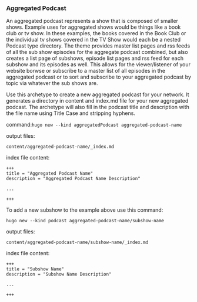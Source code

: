 ### Aggregated Podcast
An aggregated podcast represents a show that is composed of smaller shows. Example uses for aggregated shows would be things like a book club or tv show. In these examples, the books covered in the Book Club or the individual tv shows covered in the TV Show would each be a nested Podcast type directory. The theme provides master list pages and rss feeds of all the sub show episodes for the aggregate podcast combined, but also creates a list page of subshows, episode list pages and rss feed for each subshow and its episodes as well. This allows for the viewer/listener of your website borwse or subscribe to a master list of all episodes in the aggregated podcast or to sort and subscribe to your aggregated podcast by topic via whatever the sub shows are.

Use this archetype to create a new aggregated podcast for your network. It generates a directory in content and index.md file for your new aggregated podcast. The archetype will also fill in the podcast title and description with the file name using Title Case and stripping hyphens.

command:`hugo new --kind aggregatedPodcast aggregated-podcast-name`

output files: 
```
content/aggregated-podcast-name/_index.md
```

index file content:
```
+++
title = "Aggregated Podcast Name"
description = "Aggregated Podcast Name Description"

...

+++
```

To add a new subshow to the example above use this command:

`hugo new --kind podcast aggregated-podcast-name/subshow-name`

output files: 
```
content/aggregated-podcast-name/subshow-name/_index.md
```

index file content:
```
+++
title = "Subshow Name"
description = "Subshow Name Description"

...

+++
```
